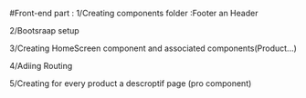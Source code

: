 #Front-end part :
1/Creating components folder :Footer an Header 

2/Bootsraap setup

3/Creating HomeScreen component and associated components(Product...)

4/Adiing Routing 

5/Creating for every product a descroptif page (pro component)

